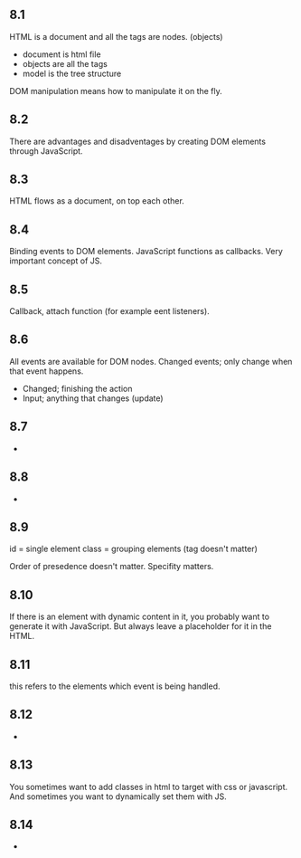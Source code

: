 ## 8.1 

HTML is a document and all the tags are nodes. (objects)
* document is html file
* objects are all the tags
* model is the tree structure

DOM manipulation means how to manipulate it on the fly.

## 8.2
There are advantages and disadventages by creating DOM elements through JavaScript.

## 8.3
HTML flows as a document, on top each other.

## 8.4
Binding events to DOM elements. JavaScript functions as callbacks. Very important concept of JS.

## 8.5
Callback, attach function (for example eent listeners).

## 8.6
All events are available for DOM nodes. Changed events; only change when that event happens.
* Changed; finishing the action
* Input; anything that changes (update)

## 8.7
-

## 8.8
-

## 8.9
id = single element
class =  grouping elements (tag doesn't matter)

Order of presedence doesn't matter. Specifity matters.

## 8.10
If there is an element with dynamic content in it, you probably want to generate it with JavaScript. But always leave a placeholder for it in the HTML.

## 8.11
this refers to the elements which event is being handled.

## 8.12
-

## 8.13
You sometimes want to add classes in html to target with css or javascript. And sometimes you want to dynamically set them with JS.

## 8.14
-